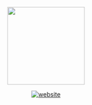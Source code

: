 <p align="center">
<a href="https://github.com/Tim2906">
  <img height="180em" src="https://github-readme-stats-eight-theta.vercel.app/api?username=Tim2906&show_icons=true&theme=algolia&include_all_commits=true&count_private=true"/>
</a>
</p>

<p align="center">
<div align="center">
<a href="https://siegler.xyz/"><img src="https://img.shields.io/static/v1?label=&labelColor=505050&message=website&color=%230076D6&style=flat&logo=google-chrome&logoColor=%230076D6" alt="website"/></a>
</div>
</a>
</p>

